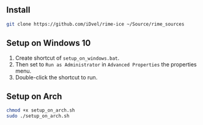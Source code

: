 ## Install

```sh
git clone https://github.com/iDvel/rime-ice ~/Source/rime_sources
```

## Setup on Windows 10

1. Create shortcut of `setup_on_windows.bat`.
2. Then set to `Run as Administrator` in `Advanced Properties` the properties menu.
3. Double-click the shortcut to run.

## Setup on Arch

```sh
chmod +x setup_on_arch.sh
sudo ./setup_on_arch.sh
```